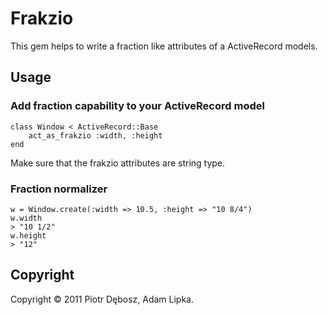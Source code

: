 Frakzio
==========

This gem helps to write a fraction like attributes of a ActiveRecord models. 

Usage
-----

### Add fraction capability to your ActiveRecord model

    class Window < ActiveRecord::Base
        act_as_frakzio :width, :height
    end

Make sure that the frakzio attributes are string type.

### Fraction normalizer
    
    w = Window.create(:width => 10.5, :height => "10 8/4")
    w.width
    > "10 1/2"
    w.height
    > "12"
    
    
Copyright
---------

Copyright © 2011 Piotr Dębosz, Adam Lipka.